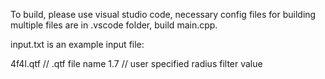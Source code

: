 To build, please use visual studio code, necessary config files for building multiple files are in .vscode folder, build main.cpp.

input.txt is an example input file:


4f4l.qtf    // .qtf file name
1.7         // user specified radius filter value



